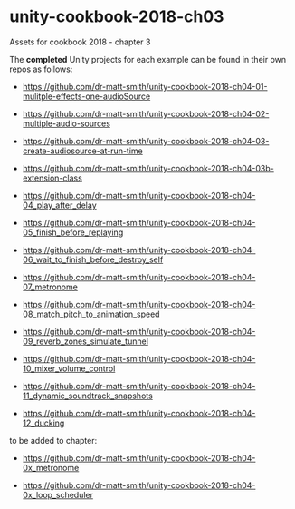# unity-cookbook-2018-ch03
Assets for cookbook 2018 - chapter 3

The **completed** Unity projects for each example can be found in their own repos as follows:

- https://github.com/dr-matt-smith/unity-cookbook-2018-ch04-01-mulitple-effects-one-audioSource

- https://github.com/dr-matt-smith/unity-cookbook-2018-ch04-02-multiple-audio-sources

- https://github.com/dr-matt-smith/unity-cookbook-2018-ch04-03-create-audiosource-at-run-time

- https://github.com/dr-matt-smith/unity-cookbook-2018-ch04-03b-extension-class

- https://github.com/dr-matt-smith/unity-cookbook-2018-ch04-04_play_after_delay

- https://github.com/dr-matt-smith/unity-cookbook-2018-ch04-05_finish_before_replaying

- https://github.com/dr-matt-smith/unity-cookbook-2018-ch04-06_wait_to_finish_before_destroy_self

- https://github.com/dr-matt-smith/unity-cookbook-2018-ch04-07_metronome

- https://github.com/dr-matt-smith/unity-cookbook-2018-ch04-08_match_pitch_to_animation_speed

- https://github.com/dr-matt-smith/unity-cookbook-2018-ch04-09_reverb_zones_simulate_tunnel

- https://github.com/dr-matt-smith/unity-cookbook-2018-ch04-10_mixer_volume_control

- https://github.com/dr-matt-smith/unity-cookbook-2018-ch04-11_dynamic_soundtrack_snapshots

- https://github.com/dr-matt-smith/unity-cookbook-2018-ch04-12_ducking

to be added to chapter:

- https://github.com/dr-matt-smith/unity-cookbook-2018-ch04-0x_metronome

- https://github.com/dr-matt-smith/unity-cookbook-2018-ch04-0x_loop_scheduler

